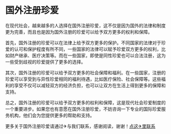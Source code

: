 # 国外注册珍爱

在现代社会，越来越多的人选择在国外注册珍爱，这不仅是因为国外的法律和制度更为完善，而且也是因为国外注册的珍爱可以给予双方更多的权利和保障。

首先，国外注册的珍爱可以在法律上给予双方更多的保护。不同国家的法律对于珍爱的认可和保护程度有所不同，一些国家的法律可以赋予珍爱双方更多的权利，比如财产继承、医疗决策等。而在一些国家，即使是同性珍爱也可以合法注册，这为一些受到歧视的珍爱提供了更多的选择。

其次，国外注册的珍爱可以给予双方更多的社会保障和福利。在一些国家，注册的珍爱可以享受到与异性珍爱相同的福利待遇，比如医疗保险、社会保障等。这些福利的享受不仅可以减轻双方的经济负担，也可以让双方在生活上得到更多的保障和支持。

总之，国外注册的珍爱可以给予双方更多的权利和保障，这是现代社会珍爱制度的一个重要进步。如果您也有意愿在国外注册珍爱，不妨咨询一下专业的国际珍爱服务机构，他们会为您提供更多的帮助和支持。

更多关于国外注册珍爱请通过✈与我们联系，感谢阅读，谢谢！[点这✈里联系](https://1.k02.cc)